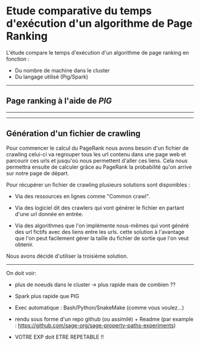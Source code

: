 # Etude comparative du temps d'exécution d'un algorithme de Page Ranking 

L'étude compare le temps d'exécution d'un algorithme de page ranking en fonction :
* Du nombre de machine dans le cluster
* Du langage utilisé (Pig/Spark)

---
## Page ranking à l'aide de *PIG*


---

---
## Génération d'un fichier de crawling

Pour commencer le calcul du PageRank nous avons besoin d'un fichier de crawling celui-ci va regrouper tous les url contenu dans une page web et parcourir ces urls et jusqu'où nous permettent d'aller ces liens.
Cela nous permettra ensuite de calculer grâce au PageRank la probabilité qu'on arrive sur notre page de départ.

Pour récupérer un fichier de crawling plusieurs solutions sont disponibles :
- Via des ressources en lignes comme "Common crawl".

- Via des logiciel dit des crawlers qui vont générer le fichier en partant d'une url donnée en entrée.

- Via des algorithmes que l'on implémente nous-mêmes qui vont généré des url fictifs avec des liens entre les urls. cette solution à l'avantage que l'on peut facilement gérer la taille du fichier de sortie que l'on veut obtenir.

Nous avons décidé d'utiliser la troisième solution.

---

On doit voir:

- plus de noeuds dans le cluster -> plus rapide mais de combien ??

- Spark plus rapide que PIG

- Exec automatique  : Bash/Python/SnakeMake (comme vous voulez...)

- rendu sous forme d'un repo github (ou assimilé)  + Readme (par example : https://github.com/sage-org/sage-property-paths-experiments)


- VOTRE EXP doit ETRE REPETABLE !!
